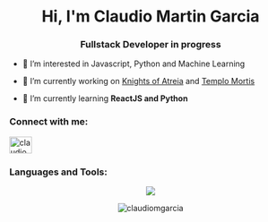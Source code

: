 <h1 align="center">Hi, I'm Claudio Martin Garcia</h1>
<h3 align="center">Fullstack Developer in progress</h3>

- 👀 I’m interested in Javascript, Python and Machine Learning

- 🔭 I’m currently working on <a href="https://claudiomgarcia.github.io/knights-of-atreia/" target="_blank" rel="noreferrer">Knights of Atreia</a> and <a href="https://claudiomgarcia.github.io/mortis/" target="_blank" rel="noreferrer">Templo Mortis</a>

- 🌱 I’m currently learning **ReactJS and Python**

<h3 align="left">Connect with me:</h3>
<p align="left">
<a href="https://linkedin.com/in/claudiomgarcia" target="_blank"><img align="center" src="https://raw.githubusercontent.com/rahuldkjain/github-profile-readme-generator/master/src/images/icons/Social/linked-in-alt.svg" alt="claudiomgarcia" height="30" width="40" /></a>
</p>

<h3 align="left">Languages and Tools:</h3>
<p align="center">
  <a href="https://skillicons.dev">
    <img src="https://skillicons.dev/icons?i=html,css,sass,bootstrap,javascript,react,python,django,mysql,sqlite,git,github,firebase,linux,ifttt" />
  </a>
</p>
    
<p align="center">
    <img src="https://github-readme-stats.vercel.app/api/top-langs?username=claudiomgarcia&show_icons=true&theme=dark&locale=en&layout=compact" alt="claudiomgarcia" />
</p>
